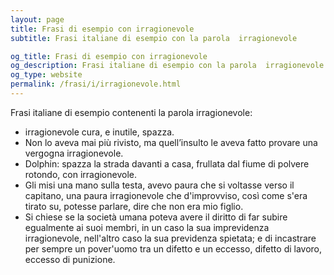 ```yaml
---
layout: page
title: Frasi di esempio con irragionevole 
subtitle: Frasi italiane di esempio con la parola  irragionevole

og_title: Frasi di esempio con irragionevole 
og_description: Frasi italiane di esempio con la parola  irragionevole
og_type: website
permalink: /frasi/i/irragionevole.html
---
```


Frasi italiane di esempio contenenti la parola irragionevole:


- irragionevole cura, e inutile, spazza.
- Non lo aveva mai più rivisto, ma quell’insulto le aveva fatto provare una vergogna irragionevole.
- Dolphin: spazza la strada davanti a casa, frullata dal fiume di polvere rotondo, con irragionevole.
- Gli misi una mano sulla testa, avevo paura che si voltasse verso il capitano, una paura irragionevole che d'improvviso, così come s'era tirato su, potesse parlare, dire che non era mio figlio.
- Si chiese se la società umana poteva avere il diritto di far subire egualmente ai suoi membri, in un caso la sua imprevidenza irragionevole, nell'altro caso la sua previdenza spietata; e di incastrare per sempre un pover'uomo tra un difetto e un eccesso, difetto di lavoro, eccesso di punizione.
